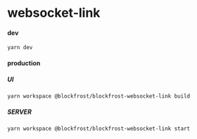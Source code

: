 # websocket-link

#### dev
`yarn dev`

#### production

##### UI
`yarn workspace @blockfrost/blockfrost-websocket-link build`

##### SERVER
`yarn workspace @blockfrost/blockfrost-websocket-link start`

